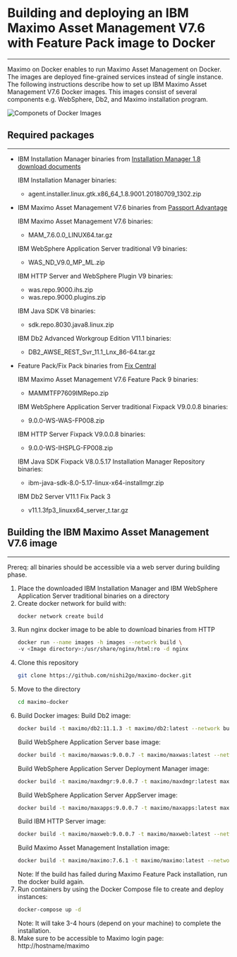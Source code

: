 # Building and deploying an IBM Maximo Asset Management V7.6 with Feature Pack image to Docker
------------------------------------------------------------------------------------

Maximo on Docker enables to run Maximo Asset Management on Docker. The images are deployed fine-grained services instead of single instance. The following instructions describe how to set up IBM Maximo Asset Management V7.6 Docker images. This images consist of several components e.g. WebSphere, Db2, and Maximo installation program.

![Componets of Docker Images](https://raw.githubusercontent.com/nishi2go/maximo-docker/master/maximo-docker.png)

## Required packages
--------------------

* IBM Installation Manager binaries from [Installation Manager 1.8 download documents](http://www-01.ibm.com/support/docview.wss?uid=swg24037640)

  IBM Installation Manager binaries:
  * agent.installer.linux.gtk.x86_64_1.8.9001.20180709_1302.zip

* IBM Maximo Asset Management V7.6 binaries from [Passport Advantage](http://www-01.ibm.com/software/passportadvantage/pao_customer.html)

  IBM Maximo Asset Management V7.6 binaries:
  * MAM_7.6.0.0_LINUX64.tar.gz

  IBM WebSphere Application Server traditional V9 binaries:
  * WAS_ND_V9.0_MP_ML.zip

  IBM HTTP Server and WebSphere Plugin V9 binaries:
  * was.repo.9000.ihs.zip
  * was.repo.9000.plugins.zip

  IBM Java SDK V8 binaries:
  * sdk.repo.8030.java8.linux.zip

  IBM Db2 Advanced Workgroup Edition V11.1 binaries:
  * DB2_AWSE_REST_Svr_11.1_Lnx_86-64.tar.gz

* Feature Pack/Fix Pack binaries from [Fix Central](http://www-933.ibm.com/support/fixcentral/)

  IBM Maximo Asset Management V7.6 Feature Pack 9 binaries:
  * MAMMTFP7609IMRepo.zip

  IBM WebSphere Application Server traditional Fixpack V9.0.0.8 binaries:
  * 9.0.0-WS-WAS-FP008.zip

  IBM HTTP Server Fixpack V9.0.0.8 binaries:
  * 9.0.0-WS-IHSPLG-FP008.zip

  IBM Java SDK Fixpack V8.0.5.17 Installation Manager Repository binaries:
  * ibm-java-sdk-8.0-5.17-linux-x64-installmgr.zip

  IBM Db2 Server V11.1 Fix Pack 3
  * v11.1.3fp3_linuxx64_server_t.tar.gz

## Building the IBM Maximo Asset Management V7.6 image
------------------------------------------------------

Prereq: all binaries should be accessible via a web server during building phase.

1. Place the downloaded IBM Installation Manager and IBM WebSphere Application Server traditional binaries on a directory
2. Create docker network for build with:
    ```bash
    docker network create build
    ```
3. Run nginx docker image to be able to download binaries from HTTP
    ```bash
    docker run --name images -h images --network build \
    -v <Image directory>:/usr/share/nginx/html:ro -d nginx
    ```
4. Clone this repository
    ```bash
    git clone https://github.com/nishi2go/maximo-docker.git
    ```
5. Move to the directory
    ```bash
    cd maximo-docker
    ```
6. Build Docker images:
    Build Db2 image:
    ```bash
    docker build -t maximo/db2:11.1.3 -t maximo/db2:latest --network build maxdb
    ```
    Build WebSphere Application Server base image:
    ```bash
    docker build -t maximo/maxwas:9.0.0.7 -t maximo/maxwas:latest --network build maxwas
    ```
    Build WebSphere Application Server Deployment Manager image:
    ```bash
    docker build -t maximo/maxdmgr:9.0.0.7 -t maximo/maxdmgr:latest maxdmgr
    ```
    Build WebSphere Application Server AppServer image:
    ```bash
    docker build -t maximo/maxapps:9.0.0.7 -t maximo/maxapps:latest maxapps
    ```
    Build IBM HTTP Server image:
    ```bash
    docker build -t maximo/maxweb:9.0.0.7 -t maximo/maxweb:latest --network build maxweb
    ```
    Build Maximo Asset Management Installation image:
    ```bash
    docker build -t maximo/maximo:7.6.1 -t maximo/maximo:latest --network build maximo
    ```
    Note: If the build has failed during Maximo Feature Pack installation, run the docker build again.
7. Run containers by using the Docker Compose file to create and deploy instances:
    ```bash
    docker-compose up -d
    ```
    Note: It will take 3-4 hours (depend on your machine) to complete the installation.
8. Make sure to be accessible to Maximo login page: http://hostname/maximo
